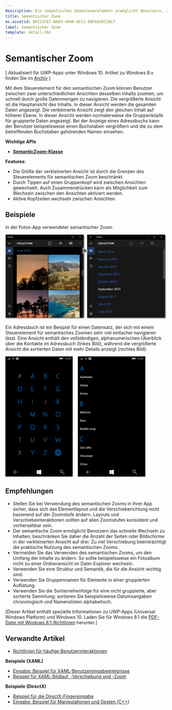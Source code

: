 ```yaml
---
Description: Ein semantisches Zoomsteuerelement ermöglicht Benutzern, zwischen zwei verschiedenen semantischen Ansichten des gleichen Datensatzes zu zoomen.
title: Semantischer Zoom
ms.assetid: B5C21FE7-BA83-4940-9CC1-96F6A2DC28C7
label: Semantischer Zoom
template: detail.hbs
---
```


# Semantischer Zoom

\[ Aktualisiert für UWP-Apps unter Windows 10. Artikel zu Windows 8.x finden Sie im [Archiv](http://go.microsoft.com/fwlink/p/?linkid=619132) \]

Mit dem Steuerelement für den semantischen Zoom können Benutzer zwischen zwei unterschiedlichen Ansichten desselben Inhalts zoomen, um schnell durch große Datenmengen zu navigieren. Die vergrößerte Ansicht ist die Hauptansicht des Inhalts. In dieser Ansicht werden die gesamten Daten angezeigt. Die verkleinerte Ansicht zeigt den gleichen Inhalt auf höherer Ebene. In dieser Ansicht werden normalerweise die Gruppenköpfe für gruppierte Daten angezeigt. Bei der Anzeige eines Adressbuchs kann der Benutzer beispielsweise einen Buchstaben vergrößern und die zu dem betreffenden Buchstaben gehörenden Namen einsehen. 

**Wichtige APIs**

-   [**SemanticZoom-Klasse**](https://msdn.microsoft.com/library/windows/apps/hh702601)

**Features**:

-   Die Größe der verkleinerten Ansicht ist durch die Grenzen des Steuerelements für semantischen Zoom beschränkt.
-   Durch Tippen auf einen Gruppenkopf wird zwischen Ansichten gewechselt. Auch Zusammendrücken kann als Möglichkeit zum Wechseln zwischen den Ansichten aktiviert werden.
-   Aktive Kopfzeilen wechseln zwischen Ansichten.

## Beispiele

In der Fotos-App verwendeter semantischer Zoom.

![In der Fotos-App verwendeter semantischer Zoom](images/control-examples/semantic-zoom-photos.png)

Ein Adressbuch ist ein Beispiel für einen Datensatz, der sich mit einem Steuerelement für semantisches Zoomen sehr viel einfacher navigieren lässt. Eine Ansicht enthält den vollständigen, alphanumerischen Überblick über die Kontakte im Adressbuch (linkes Bild), während die vergrößerte Ansicht die sortierten Daten mit mehr Details anzeigt (rechtes Bild).

![Beispiel für semantischen Zoom in einer Kontaktliste](images/semanticzoom-win10.png)

## Empfehlungen

-   Stellen Sie bei Verwendung des semantischen Zooms in Ihrer App sicher, dass sich das Elementlayout und die Verschieberichtung nicht basierend auf der Zoomstufe ändern. Layouts und Verschiebeinteraktionen sollten auf allen Zoomstufen konsistent und vorhersehbar sein.
-   Der semantische Zoom ermöglicht Benutzern das schnelle Wechseln zu Inhalten; beschränken Sie daher die Anzahl der Seiten oder Bildschirme in der verkleinerten Ansicht auf drei. Zu viel Verschiebung beeinträchtigt die praktische Nutzung des semantischen Zooms.
-   Vermeiden Sie das Verwenden des semantischen Zooms, um den Umfang der Inhalte zu ändern. So sollte beispielsweise ein Fotoalbum nicht zu einer Ordneransicht im Datei-Explorer wechseln.
-   Verwenden Sie eine Struktur und Semantik, die für die Ansicht wichtig sind.
-   Verwenden Sie Gruppennamen für Elemente in einer gruppierten Auflistung.
-   Verwenden Sie die Sortierreihenfolge für eine nicht gruppierte, aber sortierte Sammlung; sortieren Sie beispielsweise Datumsangaben chronologisch und Namenslisten alphabetisch.

\[Dieser Artikel enthält spezielle Informationen zu UWP-Apps (Universal Windows Platform) und Windows 10. Laden Sie für Windows 8.1 die [PDF-Datei mit Windows 8.1-Richtlinien](https://go.microsoft.com/fwlink/p/?linkid=258743) herunter.\]

## Verwandte Artikel

* [Richtlinien für häufige Benutzerinteraktionen](https://dev.windows.com/design/inputs-devices)


**Beispiele (XAML)**
* [Eingabe: Beispiel für XAML-Benutzereingabeereignisse](http://go.microsoft.com/fwlink/p/?linkid=226855)
* [Beispiel für XAML-Bildlauf, -Verschiebung und -Zoom](http://go.microsoft.com/fwlink/p/?linkid=251717)

**Beispiele (DirectX)**
* [Beispiel für die DirectX-Fingereingabe](http://go.microsoft.com/fwlink/p/?LinkID=231627)
* [Eingabe: Beispiel für Manipulationen und Gesten (C++)](http://go.microsoft.com/fwlink/p/?linkid=231605)
 

 






<!--HONumber=Mar16_HO1-->


